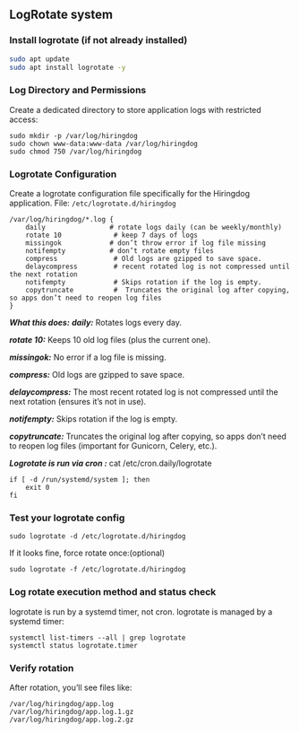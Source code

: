 ## LogRotate system

### Install logrotate (if not already installed)

```bash.sh
sudo apt update
sudo apt install logrotate -y
```

### Log Directory and Permissions
Create a dedicated directory to store application logs with restricted access:
```
sudo mkdir -p /var/log/hiringdog
sudo chown www-data:www-data /var/log/hiringdog
sudo chmod 750 /var/log/hiringdog
```
### Logrotate Configuration 
Create a logrotate configuration file specifically for the Hiringdog application.
File: ` /etc/logrotate.d/hiringdog `

```
/var/log/hiringdog/*.log {
    daily                # rotate logs daily (can be weekly/monthly)
    rotate 10             # keep 7 days of logs
    missingok            # don’t throw error if log file missing
    notifempty           # don’t rotate empty files
    compress              # Old logs are gzipped to save space.
    delaycompress         # recent rotated log is not compressed until the next rotation
    notifempty            # Skips rotation if the log is empty.
    copytruncate          #  Truncates the original log after copying, so apps don’t need to reopen log files 
}
```

***What this does:***
***daily:*** Rotates logs every day.

***rotate 10:*** Keeps 10 old log files (plus the current one).

***missingok:*** No error if a log file is missing.

***compress:*** Old logs are gzipped to save space.

***delaycompress:*** The most recent rotated log is not compressed until the next rotation (ensures it’s not in use).

***notifempty:*** Skips rotation if the log is empty.

***copytruncate:*** Truncates the original log after copying, so apps don’t need to reopen log files (important for Gunicorn, Celery, etc.).

***Logrotate is run via cron :*** cat /etc/cron.daily/logrotate
```
if [ -d /run/systemd/system ]; then
    exit 0
fi
```
### Test your logrotate config
```
sudo logrotate -d /etc/logrotate.d/hiringdog

```
If it looks fine, force rotate once:(optional)
```
sudo logrotate -f /etc/logrotate.d/hiringdog
```
### Log rotate execution method and status check
logrotate is run by a systemd timer, not cron. 
logrotate is managed by a systemd timer:
```
systemctl list-timers --all | grep logrotate
systemctl status logrotate.timer
```
### Verify rotation

After rotation, you’ll see files like:
```
/var/log/hiringdog/app.log
/var/log/hiringdog/app.log.1.gz
/var/log/hiringdog/app.log.2.gz
```
